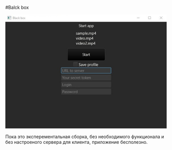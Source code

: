 #Balck box

![Пример UI](/github/scrin.jpg)

Пока это эксперементальная сборка, без необходимого функционала и без настроеного сервера для клиента, приложение бесполезно.
